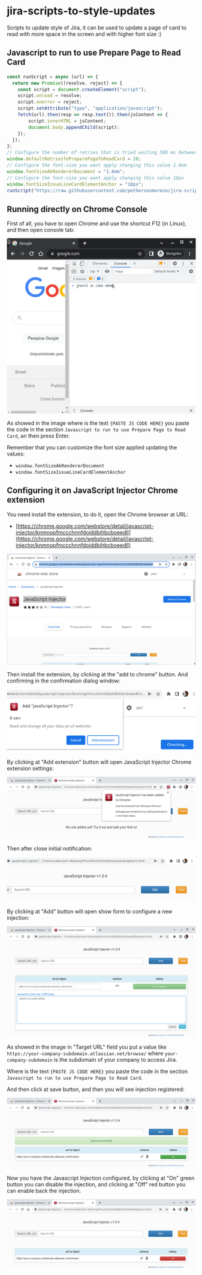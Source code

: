 # jira-scripts-to-style-updates
Scripts to update style of Jira, it can be used to update a page of card to read with more space in the screen and with higher font size :)


## Javascript to run to use Prepare Page to Read Card

```javascript
const runScript = async (url) => {
  return new Promise((resolve, reject) => {
    const script = document.createElement("script");
    script.onload = resolve;
    script.onerror = reject;
    script.setAttribute("type", "application/javascript");
    fetch(url).then(resp => resp.text()).then(jsContent => {
        script.innerHTML = jsContent;
        document.body.appendChild(script);
    });
  });
};
// Configure the number of retries that is tried waiting 500 ms between each trying changing this value 20
window.defaultRetriesToPreparePageToReadCard = 20;
// Configure the font-size you want apply changing this value 1.8em
window.fontSizeAkRendererDocument = "1.8em";
// Configure the font-size you want apply changing this value 18px
window.fontSizeIssueLineCardElementAnchor = "18px";
runScript("https://raw.githubusercontent.com/pethersonmoreno/jira-scripts-to-style-updates/1.0/prepare-page-to-read-card.js")
```

## Running directly on Chrome Console

First of all, you have to open Chrome and use the shortcut F12 (in Linux), and then open console tab:

![Image of Chrome with open console tab](images/chrome-open-console-tab.png)

As showed in the image where is the text `{PASTE JS CODE HERE}` you paste the code in the section `Javascript to run to use Prepare Page to Read Card`, an then press Enter.

Remember that you can customize the font size applied updating the values:

 - `window.fontSizeAkRendererDocument`
 - `window.fontSizeIssueLineCardElementAnchor`

## Configuring it on JavaScript Injector Chrome extension

You need install the extension, to do it, open the Chrome browser at URL:

 - [https://chrome.google.com/webstore/detail/javascript-injector/knmnopfmccchnnfdoiddbihbcboeedll](https://chrome.google.com/webstore/detail/javascript-injector/knmnopfmccchnnfdoiddbihbcboeedll)

![Image of JavaScript Injector Chrome extension page](images/chrome-javascript-injector-extension-page.png)

Then install the extension, by clicking at the "add to chrome" button. And confirming in the confirmation dialog window:

![Image of JavaScript Injector Chrome extension page confirmation](images/chrome-javascript-injector-extension-page-confirmation.png)

By clicking at "Add extension" button will open JavaScript Injector Chrome extension settings:

![Image of JavaScript Injector Chrome extension settings initial after installed](images/chrome-javascript-injector-extension-settings-initial.png)

Then after close initial notification:

![Image of JavaScript Injector Chrome extension settings](images/chrome-javascript-injector-extension-settings.png)

By clicking at "Add" button will open show form to configure a new injection:

![Image of JavaScript Injector Chrome extension settings Add form](images/chrome-javascript-injector-extension-settings-add-form.png)

As showed in the image in "Target URL" field you put a value like `https://your-company-subdomain.atlassian.net/browse/` where `your-company-subdomain` is the subdomain of your company to access Jira.

Where is the text `{PASTE JS CODE HERE}` you paste the code in the section `Javascript to run to use Prepare Page to Read Card`.

And then click at save button, and then you will see injection registered:

![Image of JavaScript Injector Chrome extension settings after save injection](images/chrome-javascript-injector-extension-settings-saved-injection.png)

Now you have the Javascript Injection configured, by clicking at "On" green button you can disable the injection, and clicking at "Off" red button you can enable back the injection.

![Image of JavaScript Injector Chrome extension settings injection off](images/chrome-javascript-injector-extension-settings-injection-off.png)
